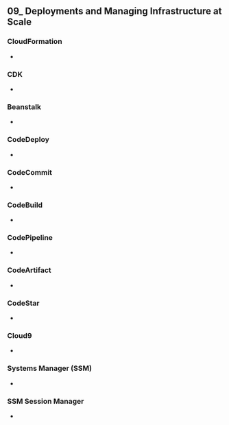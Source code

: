 ## 09_ Deployments and Managing Infrastructure at Scale

### CloudFormation
-

### CDK
-

### Beanstalk
-

### CodeDeploy
-

### CodeCommit
-

### CodeBuild
-

### CodePipeline
-

### CodeArtifact
-

### CodeStar
-

### Cloud9
-

### Systems Manager (SSM)
-

### SSM Session Manager
-